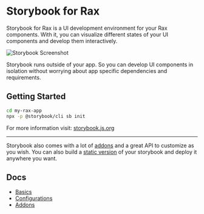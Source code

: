 # Storybook for Rax

Storybook for Rax is a UI development environment for your Rax components.
With it, you can visualize different states of your UI components and develop them interactively.

![Storybook Screenshot](https://github.com/storybookjs/storybook/blob/master/media/storybook-intro.gif)

Storybook runs outside of your app.
So you can develop UI components in isolation without worrying about app specific dependencies and requirements.

## Getting Started

```sh
cd my-rax-app
npx -p @storybook/cli sb init
```

For more information visit: [storybook.js.org](https://storybook.js.org)

---

Storybook also comes with a lot of [addons](https://storybook.js.org/docs/rax/configure/storybook-addons) and a great API to customize as you wish.
You can also build a [static version](https://storybook.js.org/docs/rax/workflows/publish-storybook) of your storybook and deploy it anywhere you want.

## Docs

- [Basics](https://storybook.js.org/docs/rax/get-started/introduction)
- [Configurations](https://storybook.js.org/docs/rax/configure/overview)
- [Addons](https://storybook.js.org/docs/rax/configure/storybook-addons)
